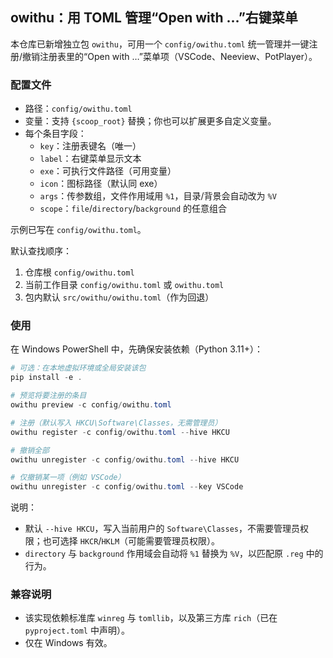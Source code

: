## owithu：用 TOML 管理“Open with …”右键菜单

本仓库已新增独立包 `owithu`，可用一个 `config/owithu.toml` 统一管理并一键注册/撤销注册表里的“Open with …”菜单项（VSCode、Neeview、PotPlayer）。

### 配置文件
- 路径：`config/owithu.toml`
- 变量：支持 `{scoop_root}` 替换；你也可以扩展更多自定义变量。
- 每个条目字段：
	- `key`：注册表键名（唯一）
	- `label`：右键菜单显示文本
	- `exe`：可执行文件路径（可用变量）
	- `icon`：图标路径（默认同 exe）
	- `args`：传参数组，文件作用域用 `%1`，目录/背景会自动改为 `%V`
	- `scope`：`file`/`directory`/`background` 的任意组合

示例已写在 `config/owithu.toml`。

默认查找顺序：
1. 仓库根 `config/owithu.toml`
2. 当前工作目录 `config/owithu.toml` 或 `owithu.toml`
3. 包内默认 `src/owithu/owithu.toml`（作为回退）

### 使用
在 Windows PowerShell 中，先确保安装依赖（Python 3.11+）：

```powershell
# 可选：在本地虚拟环境或全局安装该包
pip install -e .

# 预览将要注册的条目
owithu preview -c config/owithu.toml

# 注册（默认写入 HKCU\Software\Classes，无需管理员）
owithu register -c config/owithu.toml --hive HKCU

# 撤销全部
owithu unregister -c config/owithu.toml --hive HKCU

# 仅撤销某一项（例如 VSCode）
owithu unregister -c config/owithu.toml --key VSCode
```

说明：
- 默认 `--hive HKCU`，写入当前用户的 `Software\Classes`，不需要管理员权限；也可选择 `HKCR`/`HKLM`（可能需要管理员权限）。
- `directory` 与 `background` 作用域会自动将 `%1` 替换为 `%V`，以匹配原 `.reg` 中的行为。

### 兼容说明
- 该实现依赖标准库 `winreg` 与 `tomllib`，以及第三方库 `rich`（已在 `pyproject.toml` 中声明）。
- 仅在 Windows 有效。


